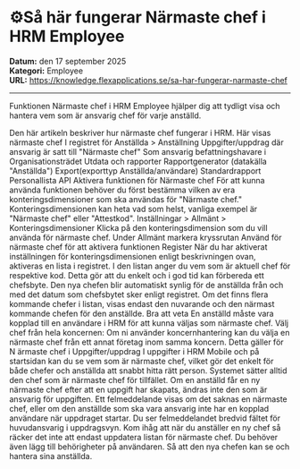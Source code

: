 # ⚙️Så här fungerar Närmaste chef i HRM Employee

**Datum:** den 17 september 2025  
**Kategori:** Employee  
**URL:** https://knowledge.flexapplications.se/sa-har-fungerar-narmaste-chef

---

Funktionen Närmaste chef i HRM Employee hjälper dig att tydligt visa och hantera vem som är ansvarig chef för varje anställd.

Den här artikeln beskriver hur närmaste chef fungerar i HRM.
Här visas närmaste chef
I registret för
Anställda > Anställning
Uppgifter/uppdrag
där ansvarig är satt till "Närmaste chef"
Som ansvarig befattningshavare i
Organisationsträdet
Utdata och rapporter
Rapportgenerator (datakälla "Anställda")
Export(exporttyp Anställda/användare)
Standardrapport Personallista
API
Aktivera funktionen för Närmaste chef
För att kunna använda funktionen behöver du först bestämma vilken av era
konteringsdimensioner
som ska användas för "Närmaste chef." Konteringsdimensionen kan heta vad som helst, vanliga exempel är "Närmaste chef" eller "Attestkod".
Inställningar > Allmänt > Konteringsdimensioner
Klicka på den konteringsdimension som du vill använda för närmaste chef.
Under
Allmänt
markera kryssrutan
Använd för närmaste chef
för att aktivera funktionen
Register
När du har aktiverat inställningen för konteringsdimensionen enligt beskrivningen ovan, aktiveras en lista i registret. I den listan anger du vem som är aktuell chef för respektive kod.
Detta gör att du enkelt och i god tid kan förbereda ett chefsbyte. Den nya chefen blir automatiskt synlig för de anställda från och med det datum som chefsbytet sker enligt registret. Om det finns flera kommande chefer i listan, visas endast den nuvarande och den närmast kommande chefen för den anställde.
Bra att veta
En anställd måste vara kopplad till en användare i HRM för att kunna väljas som närmaste chef.
Välj chef från hela koncernen: Om ni använder koncernhantering kan du välja en närmaste chef från ett annat företag inom samma koncern.
Detta gäller för N
ärmaste chef i
Uppgifter/uppdrag
I uppgifter i HRM Mobile och på startsidan kan du se vem som är närmaste chef, vilket gör det enkelt för både chefer och anställda att snabbt hitta rätt person.
Systemet sätter alltid den chef som är närmaste chef för tillfället. Om en anställd får en ny närmaste chef efter att en uppgift har skapats, ändras inte den som är ansvarig för uppgiften.
Ett felmeddelande visas om det saknas en närmaste chef, eller om den anställde som ska vara ansvarig inte har en kopplad användare när uppdraget startar. Du ser felmeddelandet bredvid fältet för huvudansvarig i uppdragsvyn.
Kom ihåg att när du anställer en ny chef så räcker det inte att endast uppdatera listan för närmaste chef. Du behöver även lägg till behörigheter på användaren. Så att den nya chefen kan se och hantera sina anställda.
